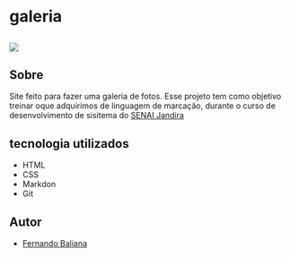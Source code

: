 # galeria
![](./corinthians.png)
---
## Sobre
Site feito para fazer uma galeria de fotos. Esse projeto tem como objetivo treinar oque adquirimos de linguagem de marcação, durante o curso de desenvolvimento de sisitema do [SENAI Jandira](https://sp.senai.br/unidade/jandira/)

## tecnologia utilizados
- HTML
- CSS
- Markdon 
- Git

## Autor
- [Fernando Baliana](https://www.linkedin.com/feed/)